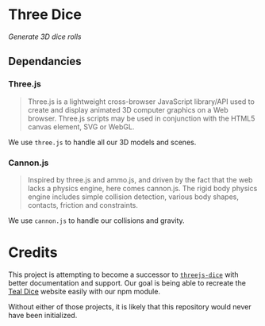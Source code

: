 # Three Dice
*Generate 3D dice rolls*

## Dependancies

### Three.js
> Three.js is a lightweight cross-browser JavaScript library/API used to create and display animated 3D computer graphics on a Web browser. Three.js scripts may be used in conjunction with the HTML5 canvas element, SVG or WebGL.

We use `three.js` to handle all our 3D models and scenes.

### Cannon.js
> Inspired by three.js and ammo.js, and driven by the fact that the web lacks a physics engine, here comes cannon.js. The rigid body physics engine includes simple collision detection, various body shapes, contacts, friction and constraints.

We use `cannon.js` to handle our collisions and gravity.

# Credits
This project is attempting to become a successor to [`threejs-dice`](https://www.npmjs.com/package/threejs-dice) with better documentation and support. Our goal is being able to recreate the [Teal Dice](http://a.teall.info/dice/) website easily with our npm module.

Without either of those projects, it is likely that this repository would never have been initialized.
